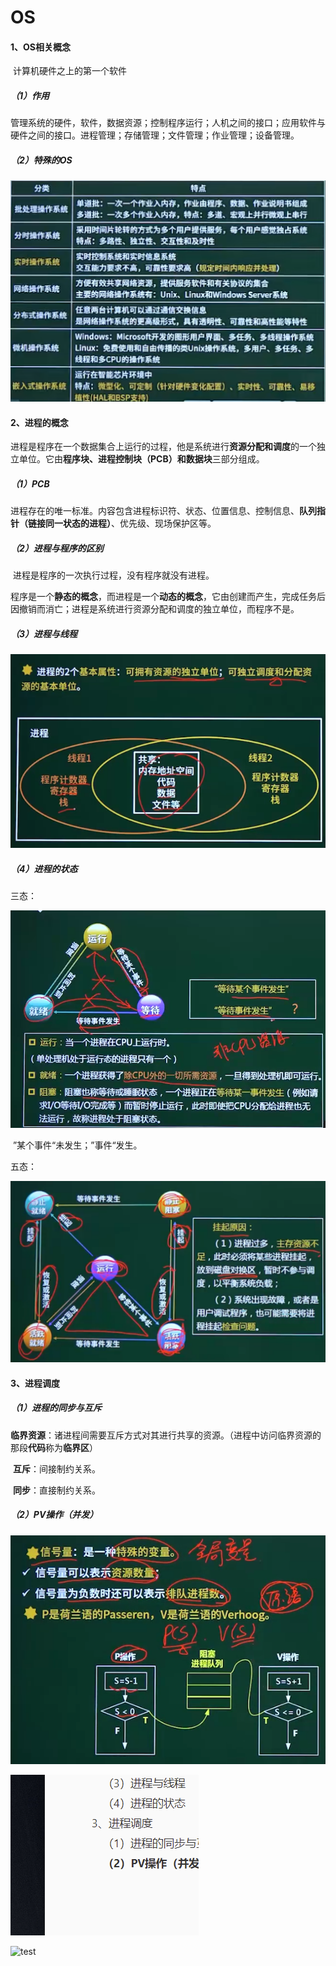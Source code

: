# OS

#### 1、OS相关概念

​	计算机硬件之上的第一个软件

##### （1）作用

​	管理系统的硬件，软件，数据资源；控制程序运行；人机之间的接口；应用软件与硬件之间的接口。
​	进程管理；存储管理；文件管理；作业管理；设备管理。

##### （2）特殊的OS

![OS分类](.\res\OS分类.png)



#### 2、进程的概念

​	进程是程序在一个数据集合上运行的过程，他是系统进行**资源分配和调度**的一个独立单位。它由**程序块、进程控制块（PCB）和数据块**三部分组成。

##### （1）PCB

​	进程存在的唯一标准。内容包含进程标识符、状态、位置信息、控制信息、**队列指针（链接同一状态的进程）**、优先级、现场保护区等。

##### （2）进程与程序的区别

​	进程是程序的一次执行过程，没有程序就没有进程。

​	程序是一个**静态的概念**，而进程是一个**动态的概念**，它由创建而产生，完成任务后因撤销而消亡；进程是系统进行资源分配和调度的独立单位，而程序不是。

##### （3）进程与线程

![进程与线程](.\res\进程与线程.png)



##### （4）进程的状态

三态：

![进程的状态（3态）](.\res\进程的状态（3态）.png)

​                  ”某个事件“未发生；”事件“发生。

五态：

![进程的状态（5态）](.\res\进程的状态（5态）.png)



#### 3、进程调度

##### （1）进程的同步与互斥

​	**临界资源**：诸进程间需要互斥方式对其进行共享的资源。（进程中访问临界资源的那段**代码**称为**临界区**）

​	**互斥**：间接制约关系。

​	**同步**：直接制约关系。

##### （2）PV操作（并发）

![PV操作](.\res\PV操作.png)

![test](.\res\test.png)

![test](https://img-blog.csdnimg.cn/20200522161340272.jpg?x-oss-process=image/watermark,type_ZmFuZ3poZW5naGVpdGk,shadow_10,text_aHR0cHM6Ly9ibG9nLmNzZG4ubmV0L3FxXzQxNzA5Mzcw,size_16,color_FFFFFF,t_70#pic_center)
